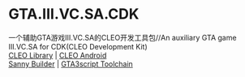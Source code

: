 # GTA.III.VC.SA.CDK
一个辅助GTA游戏III.VC.SA的CLEO开发工具包//An auxiliary GTA game III.VC.SA for CDK(CLEO Development Kit)  
[CLEO Library](http://cleo.li"悬停显示") | [CLEO Android](http://cleo.li/android.html"悬停显示")  
[Sanny Builder](https://sannybuilder.com/index.html"悬停显示") | [GTA3script Toolchain](https://gtaforums.com/topic/876530-gta3script-toolchain"悬停显示")
